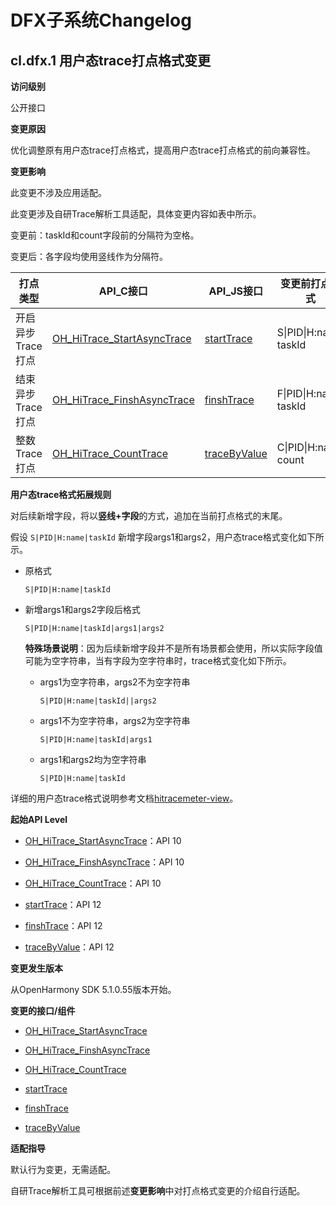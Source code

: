# DFX子系统Changelog

## cl.dfx.1 用户态trace打点格式变更

**访问级别**

公开接口

**变更原因**

优化调整原有用户态trace打点格式，提高用户态trace打点格式的前向兼容性。

**变更影响**

此变更不涉及应用适配。

此变更涉及自研Trace解析工具适配，具体变更内容如表中所示。

变更前：taskId和count字段前的分隔符为空格。

变更后：各字段均使用竖线作为分隔符。

| 打点类型          | API_C接口                                                    | API_JS接口                                                   | 变更前打点格式        | 变更后打点格式         |
| ----------------- | ------------------------------------------------------------ | ------------------------------------------------------------ | --------------------- | ---------------------- |
| 开启异步Trace打点 | [OH_HiTrace_StartAsyncTrace](../../../application-dev/reference/apis-performance-analysis-kit/_hitrace.md#oh_hitrace_startasynctrace) | [startTrace](../../../application-dev/reference/apis-performance-analysis-kit/js-apis-hitracemeter.md#hitracemeterstarttrace) | S\|PID\|H:name taskId | S\|PID\|H:name\|taskId |
| 结束异步Trace打点 | [OH_HiTrace_FinshAsyncTrace](../../../application-dev/reference/apis-performance-analysis-kit/_hitrace.md#oh_hitrace_finishasynctrace) | [finshTrace](../../../application-dev/reference/apis-performance-analysis-kit/js-apis-hitracemeter.md#hitracemeterfinishtrace) | F\|PID\|H:name taskId | F\|PID\|H:name\|taskId |
| 整数Trace打点     | [OH_HiTrace_CountTrace](../../../application-dev/reference/apis-performance-analysis-kit/_hitrace.md#oh_hitrace_counttrace) | [traceByValue](../../../application-dev/reference/apis-performance-analysis-kit/js-apis-hitracemeter.md#hitracemetertracebyvalue) | C\|PID\|H:name count  | C\|PID\|H:name\|count  |

**用户态trace格式拓展规则**

对后续新增字段，将以**竖线+字段**的方式，追加在当前打点格式的末尾。

假设 `S|PID|H:name|taskId` 新增字段args1和args2，用户态trace格式变化如下所示。

- 原格式

  ```text
  S|PID|H:name|taskId
  ```

- 新增args1和args2字段后格式

  ```text
  S|PID|H:name|taskId|args1|args2
  ```

  **特殊场景说明**：因为后续新增字段并不是所有场景都会使用，所以实际字段值可能为空字符串，当有字段为空字符串时，trace格式变化如下所示。

  - args1为空字符串，args2不为空字符串

    ```text
    S|PID|H:name|taskId||args2
    ```

  - args1不为空字符串，args2为空字符串

    ```text
    S|PID|H:name|taskId|args1
    ```

  - args1和args2均为空字符串

    ```text
    S|PID|H:name|taskId
    ```

详细的用户态trace格式说明参考文档[hitracemeter-view](../../../application-dev/dfx/hitracemeter-view.md)。

**起始API Level**

- [OH_HiTrace_StartAsyncTrace](../../../application-dev/reference/apis-performance-analysis-kit/_hitrace.md#oh_hitrace_startasynctrace)：API 10

- [OH_HiTrace_FinshAsyncTrace](../../../application-dev/reference/apis-performance-analysis-kit/_hitrace.md#oh_hitrace_finishasynctrace)：API 10

- [OH_HiTrace_CountTrace](../../../application-dev/reference/apis-performance-analysis-kit/_hitrace.md#oh_hitrace_counttrace)：API 10
- [startTrace](../../../application-dev/reference/apis-performance-analysis-kit/js-apis-hitracemeter.md#hitracemeterstarttrace)：API 12
- [finshTrace](../../../application-dev/reference/apis-performance-analysis-kit/js-apis-hitracemeter.md#hitracemeterfinishtrace)：API 12
- [traceByValue](../../../application-dev/reference/apis-performance-analysis-kit/js-apis-hitracemeter.md#hitracemetertracebyvalue)：API 12

**变更发生版本**

从OpenHarmony SDK 5.1.0.55版本开始。

**变更的接口/组件**

- [OH_HiTrace_StartAsyncTrace](../../../application-dev/reference/apis-performance-analysis-kit/_hitrace.md#oh_hitrace_startasynctrace)

- [OH_HiTrace_FinshAsyncTrace](../../../application-dev/reference/apis-performance-analysis-kit/_hitrace.md#oh_hitrace_finishasynctrace)

- [OH_HiTrace_CountTrace](../../../application-dev/reference/apis-performance-analysis-kit/_hitrace.md#oh_hitrace_counttrace)
- [startTrace](../../../application-dev/reference/apis-performance-analysis-kit/js-apis-hitracemeter.md#hitracemeterstarttrace)
- [finshTrace](../../../application-dev/reference/apis-performance-analysis-kit/js-apis-hitracemeter.md#hitracemeterfinishtrace)
- [traceByValue](../../../application-dev/reference/apis-performance-analysis-kit/js-apis-hitracemeter.md#hitracemetertracebyvalue)

**适配指导**

默认行为变更，无需适配。

自研Trace解析工具可根据前述**变更影响**中对打点格式变更的介绍自行适配。